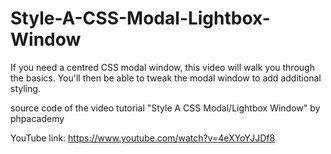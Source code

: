 # Style-A-CSS-Modal-Lightbox-Window
If you need a centred CSS modal window, this video will walk you through the basics. You'll then be able to tweak the modal window to add additional styling.

source code of the video tutorial "Style A CSS Modal/Lightbox Window" by phpacademy

YouTube link:
https://www.youtube.com/watch?v=4eXYoYJJDf8
